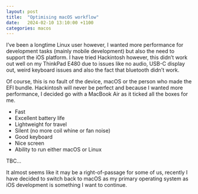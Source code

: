 ```yaml
---
layout: post
title:  "Optimising macOS workflow"
date:   2024-02-10 13:10:00 +1100
categories: macos
---
```


I’ve been a longtime Linux user however, I wanted more performance for development tasks (mainly mobile development) but also the need to support the iOS platform. I have tried Hackintosh however, this didn’t work out well on my ThinkPad E480 due to issues like no audio, USB-C display out, weird keyboard issues and also the fact that bluetooth didn’t work. 

Of course, this is no fault of the device, macOS or the person who made the EFI bundle. Hackintosh will never be perfect and because I wanted more performance, I decided go with a MacBook Air as it ticked all the boxes for me. 

- Fast
- Excellent battery life
- Lightweight for travel
- Silent (no more coil whine or fan noise)
- Good keyboard
- Nice screen
- Ability to run either macOS or Linux

TBC…

It almost seems like it may be a right-of-passage for some of us, recently I have decided to switch back to macOS as my primary operating system as iOS development is something I want to continue.